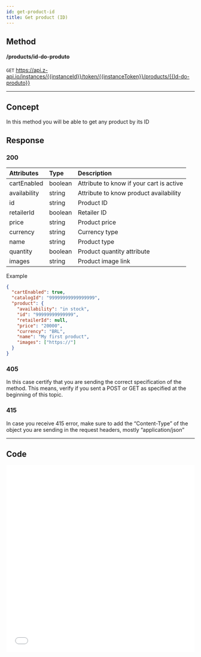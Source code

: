 ```yaml
---
id: get-product-id
title: Get product (ID)
---
```


## Method

#### /products/id-do-produto

`GET` https://api.z-api.io/instances/{{instanceId}}/token/{{instanceToken}}/products/{{Id-do-produto}}

---

## Concept

In this method you will be able to get any product by its ID

## Response

### 200

| Attributes   | Type    | Description                                      |
| :----------- | :------ | :----------------------------------------------- |
| cartEnabled  | boolean | Attribute to know if your cart is active         |
| availability | string  | Attribute to know product availability           |
| id           | string  | Product ID                                       |
| retailerId   | boolean | Retailer ID                                      |
| price        | string  | Product price                                    |
| currency     | string  | Currency type                                    |
| name         | string  | Product type                                     |
| quantity     | boolean | Product quantity attribute                       |
| images       | string  | Product image link                               |

Example

```json
{
  "cartEnabled": true,
  "catalogId": "99999999999999999",
  "product": {
    "availability": "in stock",
    "id": "99999999999999",
    "retailerId": null,
    "price": "20000",
    "currency": "BRL",
    "name": "My first product",
    "images": ["https://"]
  }
}
```

### 405

In this case certify that you are sending the correct specification of the method. This means, verify if you sent a POST or GET as specified at the beginning of this topic.

### 415

In case you receive 415 error, make sure to add the “Content-Type” of the object you are sending in the request headers, mostly “application/json”

---

## Code

<iframe src="//api.apiembed.com/?source=https://raw.githubusercontent.com/Z-API/z-api-docs/main/json-examples/get-product-id.json&targets=all" frameborder="0" scrolling="no" width="100%" height="500px" seamless></iframe>
